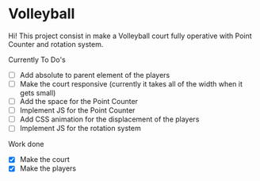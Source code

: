 # Volleyball
Hi! This project consist in make a Volleyball court fully operative with Point Counter and rotation system.

Currently To Do's

- [ ] Add absolute to parent element of the players
- [ ] Make the court responsive (currently it takes all of the width when it gets small)
- [ ] Add the space for the Point Counter
- [ ] Implement JS for the Point Counter
- [ ] Add CSS animation for the displacement of the players
- [ ] Implement JS for the rotation system

Work done

- [x] Make the court
- [x] Make the players
